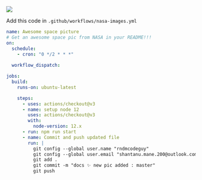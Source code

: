 <!-- #image --><img align="center" src="https://apod.nasa.gov/apod/image/9712/sun1218_heii_eit.gif"></br><!-- #end -->


Add this code in `.github/workflows/nasa-images.yml`
```YAML
name: Awesome space picture
# Get an awesome space pic from NASA in your README!!!
on:
  schedule: 
    - cron: "0 */2 * * *"
  
  workflow_dispatch:

jobs: 
  build:
    runs-on: ubuntu-latest

    steps:
      - uses: actions/checkout@v3
      - name: setup node 12
        uses: actions/checkout@v3
        with:
          node-version: 12.x
      - run: npm run start
      - name: Commit and push updated file
        run: |
          git config --global user.name "rndmcodeguy"
          git config --global user.email "shantanu.mane.200@outlook.com"
          git add .
          git commit -m "docs ✨ new pic added : master"
          git push
```
